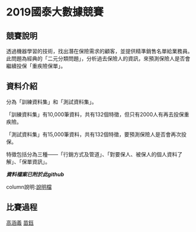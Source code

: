 # 2019國泰大數據競賽

## 競賽說明

透過機器學習的技術，找出潛在保險需求的顧客，並提供精準銷售名單給業務員。此問題為經典的「二元分類問題」，分析過去保險人的資訊，來預測保險人是否會繼續投保「重疾險保單」。

## 資料介紹

分為「訓練資料集」和「測試資料集」。

「訓練資料集」有10,000筆資料，共有132個特徵，但只有2000人有再去投保重疾險。

「測試資料集」有15,000筆資料，共有132個特徵，要預測保險人是否會再次投保。

特徵包括分為三種——「行銷方式及管道」、「對要保人、被保人的個人資料了解」、「保單資訊」。

***資料檔案已附於此github***

column說明:[說明檔](https://github.com/kevinhuang102888/big_data_competiton/blob/master/layout.pdf)

## 比賽過程

[高涵義](https://github.com/kevinhuang102888/big_data_competiton/blob/master/Cathay_big_data.ipynb)
[苗鈺](https://github.com/kevinhuang102888/big_data_competiton/blob/master/T_Brain_exe.ipynb)


